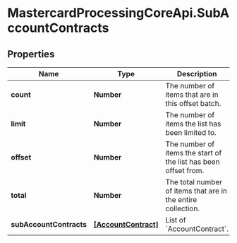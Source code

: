 # MastercardProcessingCoreApi.SubAccountContracts

## Properties

Name | Type | Description | Notes
------------ | ------------- | ------------- | -------------
**count** | **Number** | The number of items that are in this offset batch.  | 
**limit** | **Number** | The number of items the list has been limited to.  | 
**offset** | **Number** | The number of items the start of the list has been offset from.  | 
**total** | **Number** | The total number of items that are in the entire collection.  | 
**subAccountContracts** | [**[AccountContract]**](AccountContract.md) | List of &#x60;AccountContract&#x60;.  | 


